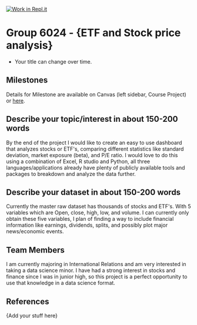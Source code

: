 [![Work in Repl.it](https://classroom.github.com/assets/work-in-replit-14baed9a392b3a25080506f3b7b6d57f295ec2978f6f33ec97e36a161684cbe9.svg)](https://classroom.github.com/online_ide?assignment_repo_id=315724&assignment_repo_type=GroupAssignmentRepo)
# Group 6024 - {ETF and Stock price analysis}

- Your title can change over time.

## Milestones

Details for Milestone are available on Canvas (left sidebar, Course Project) or [here](https://firas.moosvi.com/courses/data301/project/milestone01.html).

## Describe your topic/interest in about 150-200 words

By the end of the project I would like to create an easy to use dashboard that analyzes stocks or ETF's, comparing different statistics like standard deviation, market exposure (beta), and P/E ratio. 
I would love to do this using a combination of Excel, R studio and Python, all three languages/applications already have plenty of publicly available tools and packages to breakdown and analyze the data further. 

## Describe your dataset in about 150-200 words

Currently the master raw dataset has thousands of stocks and ETF's. With 5 variables which are Open, close, high, low, and volume. I can currently only obtain these five variables, I plan of finding a way to include financial information like earnings, dividends, splits, and possibly plot major news/economic events. 

## Team Members

I am currently majoring in International Relations and am very interested in taking a data science minor. I have had a strong interest in stocks and finance since I was in junior high, so this project is a perfect opportunity to use that knowledge in a data science format. 

## References

{Add your stuff here}
